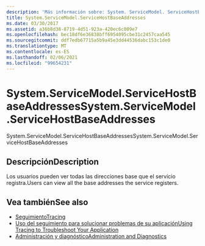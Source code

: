 ```yaml
---
description: 'Más información sobre: System. ServiceModel. ServiceHostBaseAddresses'
title: System.ServiceModel.ServiceHostBaseAddresses
ms.date: 03/30/2017
ms.assetid: a36b8d38-8719-4d51-923a-420ec6c009e7
ms.openlocfilehash: bec18df6e36838bff6954095cbe31c2457caa545
ms.sourcegitcommit: ddf7edb67715a5b9a45e3dd44536dabc153c1de0
ms.translationtype: MT
ms.contentlocale: es-ES
ms.lasthandoff: 02/06/2021
ms.locfileid: "99654231"
---
```

# <a name="systemservicemodelservicehostbaseaddresses"></a><span data-ttu-id="4600b-103">System.ServiceModel.ServiceHostBaseAddresses</span><span class="sxs-lookup"><span data-stu-id="4600b-103">System.ServiceModel.ServiceHostBaseAddresses</span></span>

<span data-ttu-id="4600b-104">System.ServiceModel.ServiceHostBaseAddresses</span><span class="sxs-lookup"><span data-stu-id="4600b-104">System.ServiceModel.ServiceHostBaseAddresses</span></span>  
  
## <a name="description"></a><span data-ttu-id="4600b-105">Descripción</span><span class="sxs-lookup"><span data-stu-id="4600b-105">Description</span></span>  

 <span data-ttu-id="4600b-106">Los usuarios pueden ver todas las direcciones base que el servicio registra.</span><span class="sxs-lookup"><span data-stu-id="4600b-106">Users can view all the base addresses the service registers.</span></span>  
  
## <a name="see-also"></a><span data-ttu-id="4600b-107">Vea también</span><span class="sxs-lookup"><span data-stu-id="4600b-107">See also</span></span>

- [<span data-ttu-id="4600b-108">Seguimiento</span><span class="sxs-lookup"><span data-stu-id="4600b-108">Tracing</span></span>](index.md)
- [<span data-ttu-id="4600b-109">Uso del seguimiento para solucionar problemas de su aplicación</span><span class="sxs-lookup"><span data-stu-id="4600b-109">Using Tracing to Troubleshoot Your Application</span></span>](using-tracing-to-troubleshoot-your-application.md)
- [<span data-ttu-id="4600b-110">Administración y diagnóstico</span><span class="sxs-lookup"><span data-stu-id="4600b-110">Administration and Diagnostics</span></span>](../index.md)
